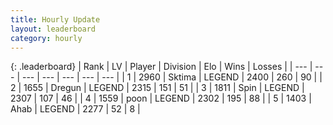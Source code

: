 ```yaml
---
title: Hourly Update
layout: leaderboard
category: hourly
---
```


{: .leaderboard}
| Rank | LV | Player | Division | Elo | Wins | Losses |
| --- | --- | --- | --- | --- | --- | --- |
| <span data-change="0">1</span> | 2960 | <span title="ID: 353063">Sktima</span> | LEGEND | <span data-change="0">2400</span> | <span data-change="0">260</span> | <span data-change="0">90</span> |
| <span data-change="0">2</span> | 1655 | <span title="ID: 337810">Dregun</span> | LEGEND | <span data-change="0">2315</span> | <span data-change="0">151</span> | <span data-change="0">51</span> |
| <span data-change="0">3</span> | 1811 | <span title="ID: 498412">Spin</span> | LEGEND | <span data-change="0">2307</span> | <span data-change="0">107</span> | <span data-change="0">46</span> |
| <span data-change="0">4</span> | 1559 | <span title="ID: 540690">poon</span> | LEGEND | <span data-change="15">2302</span> | <span data-change="2">195</span> | <span data-change="0">88</span> |
| <span data-change="0">5</span> | 1403 | <span title="ID: 402846">Ahab</span> | LEGEND | <span data-change="0">2277</span> | <span data-change="0">52</span> | <span data-change="0">8</span> |